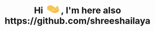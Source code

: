 <h1 align="center">Hi <img src="https://github.com/shreeshailaya/shreeshailaya/blob/main/wave.gif" alt="shreeshailaya" width="50" height="30" />, I'm here also https://github.com/shreeshailaya</h1>
